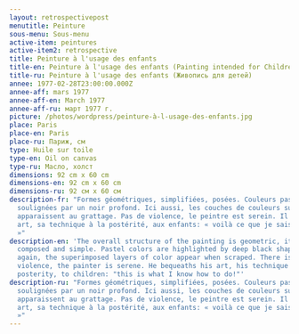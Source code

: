 ```yaml
---
layout: retrospectivepost
menutitle: Peinture
sous-menu: Sous-menu
active-item: peintures
active-item2: retrospective
title: Peinture à l'usage des enfants
title-en: Peinture à l'usage des enfants (Painting intended for Children)
title-ru: Peinture à l'usage des enfants (Живопись для детей)
annee: 1977-02-28T23:00:00.000Z
annee-aff: mars 1977
annee-aff-en: March 1977
annee-aff-ru: март 1977 г.
picture: /photos/wordpress/peinture-à-l-usage-des-enfants.jpg
place: Paris
place-en: Paris
place-ru: Париж, см
type: Huile sur toile
type-en: Oil on canvas
type-ru: Масло, холст
dimensions: 92 cm x 60 cm
dimensions-en: 92 cm x 60 cm
dimensions-ru: 92 см x 60 см
description-fr: "Formes géométriques, simplifiées, posées. Couleurs pastel
  soulignées par un noir profond. Ici aussi, les couches de couleurs superposées
  apparaissent au grattage. Pas de violence, le peintre est serein. Il lègue son
  art, sa technique à la postérité, aux enfants: « voilà ce que je sais faire !
  »"
description-en: 'The overall structure of the painting is geometric, it is
  composed and simple. Pastel colors are highlighted by deep black shapes. Here
  again, the superimposed layers of color appear when scraped. There is no
  violence, the painter is serene. He bequeaths his art, his technique to
  posterity, to children: "this is what I know how to do!"'
description-ru: "Formes géométriques, simplifiées, posées. Couleurs pastel
  soulignées par un noir profond. Ici aussi, les couches de couleurs superposées
  apparaissent au grattage. Pas de violence, le peintre est serein. Il lègue son
  art, sa technique à la postérité, aux enfants: « voilà ce que je sais faire !
  »"
---
```

